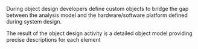 During object design developers define custom objects to bridge the gap between the analysis model and the hardware/software platform defined during system design.

The result of the object design activity is a detailed object model providing precise descriptions for each element